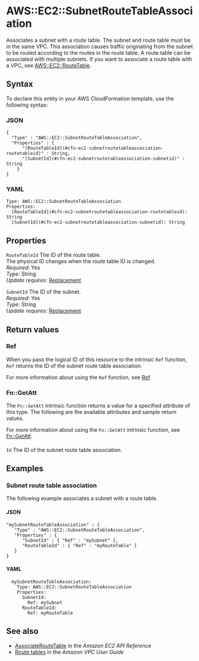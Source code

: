 # AWS::EC2::SubnetRouteTableAssociation<a name="aws-resource-ec2-subnetroutetableassociation"></a>

Associates a subnet with a route table\. The subnet and route table must be in the same VPC\. This association causes traffic originating from the subnet to be routed according to the routes in the route table\. A route table can be associated with multiple subnets\. If you want to associate a route table with a VPC, see [ AWS::EC2::RouteTable](https://docs.aws.amazon.com/AWSCloudFormation/latest/UserGuide/aws-resource-ec2-route-table.html)\.

## Syntax<a name="aws-resource-ec2-subnetroutetableassociation-syntax"></a>

To declare this entity in your AWS CloudFormation template, use the following syntax:

### JSON<a name="aws-resource-ec2-subnetroutetableassociation-syntax.json"></a>

```
{
  "Type" : "AWS::EC2::SubnetRouteTableAssociation",
  "Properties" : {
      "[RouteTableId](#cfn-ec2-subnetroutetableassociation-routetableid)" : String,
      "[SubnetId](#cfn-ec2-subnetroutetableassociation-subnetid)" : String
    }
}
```

### YAML<a name="aws-resource-ec2-subnetroutetableassociation-syntax.yaml"></a>

```
Type: AWS::EC2::SubnetRouteTableAssociation
Properties: 
  [RouteTableId](#cfn-ec2-subnetroutetableassociation-routetableid): String
  [SubnetId](#cfn-ec2-subnetroutetableassociation-subnetid): String
```

## Properties<a name="aws-resource-ec2-subnetroutetableassociation-properties"></a>

`RouteTableId`  <a name="cfn-ec2-subnetroutetableassociation-routetableid"></a>
The ID of the route table\.  
The physical ID changes when the route table ID is changed\.   
*Required*: Yes  
*Type*: String  
*Update requires*: [Replacement](https://docs.aws.amazon.com/AWSCloudFormation/latest/UserGuide/using-cfn-updating-stacks-update-behaviors.html#update-replacement)

`SubnetId`  <a name="cfn-ec2-subnetroutetableassociation-subnetid"></a>
The ID of the subnet\.  
*Required*: Yes  
*Type*: String  
*Update requires*: [Replacement](https://docs.aws.amazon.com/AWSCloudFormation/latest/UserGuide/using-cfn-updating-stacks-update-behaviors.html#update-replacement)

## Return values<a name="aws-resource-ec2-subnetroutetableassociation-return-values"></a>

### Ref<a name="aws-resource-ec2-subnetroutetableassociation-return-values-ref"></a>

When you pass the logical ID of this resource to the intrinsic `Ref` function, `Ref` returns the ID of the subnet route table association\.

For more information about using the `Ref` function, see [Ref](https://docs.aws.amazon.com/AWSCloudFormation/latest/UserGuide/intrinsic-function-reference-ref.html)\.

### Fn::GetAtt<a name="aws-resource-ec2-subnetroutetableassociation-return-values-fn--getatt"></a>

The `Fn::GetAtt` intrinsic function returns a value for a specified attribute of this type\. The following are the available attributes and sample return values\.

For more information about using the `Fn::GetAtt` intrinsic function, see [Fn::GetAtt](https://docs.aws.amazon.com/AWSCloudFormation/latest/UserGuide/intrinsic-function-reference-getatt.html)\.

#### <a name="aws-resource-ec2-subnetroutetableassociation-return-values-fn--getatt-fn--getatt"></a>

`Id`  <a name="Id-fn::getatt"></a>
The ID of the subnet route table association\.

## Examples<a name="aws-resource-ec2-subnetroutetableassociation--examples"></a>



### Subnet route table association<a name="aws-resource-ec2-subnetroutetableassociation--examples--Subnet_route_table_association"></a>

The following example associates a subnet with a route table\.

#### JSON<a name="aws-resource-ec2-subnetroutetableassociation--examples--Subnet_route_table_association--json"></a>

```
"mySubnetRouteTableAssociation" : {
   "Type" : "AWS::EC2::SubnetRouteTableAssociation",
   "Properties" : {
      "SubnetId" : { "Ref" : "mySubnet" },
      "RouteTableId" : { "Ref" : "myRouteTable" }
   }
}
```

#### YAML<a name="aws-resource-ec2-subnetroutetableassociation--examples--Subnet_route_table_association--yaml"></a>

```
  mySubnetRouteTableAssociation:
    Type: AWS::EC2::SubnetRouteTableAssociation
    Properties:
      SubnetId:
        Ref: mySubnet
      RouteTableId:
        Ref: myRouteTable
```

## See also<a name="aws-resource-ec2-subnetroutetableassociation--seealso"></a>
+  [AssociateRouteTable](https://docs.aws.amazon.com/AWSEC2/latest/APIReference/API_AssociateRouteTable.html) in the *Amazon EC2 API Reference*
+ [Route tables](https://docs.aws.amazon.com/vpc/latest/userguide/VPC_Route_Tables.html) in the *Amazon VPC User Guide*

